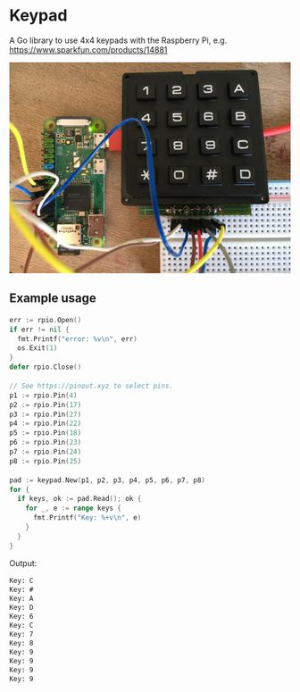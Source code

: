 # Keypad

A Go library to use 4x4 keypads with the Raspberry Pi, e.g. https://www.sparkfun.com/products/14881

<img src="images/keypad.jpg"/>

## Example usage

```go
err := rpio.Open()
if err != nil {
  fmt.Printf("error: %v\n", err)
  os.Exit(1)
}
defer rpio.Close()

// See https://pinout.xyz to select pins.
p1 := rpio.Pin(4)
p2 := rpio.Pin(17)
p3 := rpio.Pin(27)
p4 := rpio.Pin(22)
p5 := rpio.Pin(18)
p6 := rpio.Pin(23)
p7 := rpio.Pin(24)
p8 := rpio.Pin(25)

pad := keypad.New(p1, p2, p3, p4, p5, p6, p7, p8)
for {
  if keys, ok := pad.Read(); ok {
    for _, e := range keys {
      fmt.Printf("Key: %+v\n", e)
    }
  }
}
```

Output:

```
Key: C
Key: #
Key: A
Key: D
Key: 6
Key: C
Key: 7
Key: 8
Key: 9
Key: 9
Key: 9
Key: 9
```